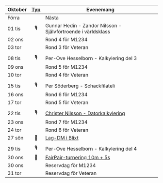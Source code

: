 |Oktober|[Typ](../Typ)|Evenemang|
|-|:-:|-|
|<a onclick="changeMonth('../2024-09')">Förra</a>||<a onclick="changeMonth('../2024-11')">Nästa</a>|
|01 tis|🎙️|Gunnar Hedin - Zandor Nilsson - Självförtroende i världsklass|
|02 ons||Rond 4 för M1234|
|03 tor||Rond 3 för Veteran|
| | | |
|08 tis|🎙️|Per-Ove Hesselborn - Kalkylering del 3|
|09 ons||Rond 5 för M1234|
|10 tor||Rond 4 för Veteran|
| | | |
|15 tis|🎙️|Per Söderberg - Schackfilateli|
|16 ons||Rond 6 för M1234|
|17 tor||Rond 5 för Veteran|
| | | |
|22 tis|🎙️|[Christer Nilsson - Datorkalkylering](../../Xperiment/Föredrag/Datorkalkylering)|
|23 ons||Rond 7 för M1234|
|24 tor||Rond 6 för Veteran|
|27 sön|📩|[Lag-DM i Blixt](https://www.stockholmsschack.se/wp-content/uploads/2024/07/Inbjudan_Lag_DM_blixt_2024.pdf)|
| | | |
|29 tis|🎙️|Per-Ove Hesselborn - Kalkylering del 4|
|30 ons|📩|[FairPair-turnering 10m + 5s](https://www.seniorschackstockholm.se/htmfiler/FairPair_Inbjudan_2.pdf)|
|30 ons||Reservdag för M1234|
|31 tor||Reservdag för Veteran|


